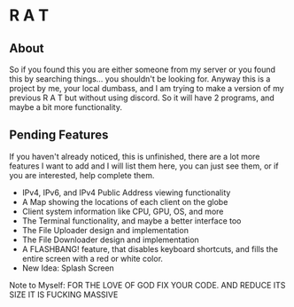 # R A T

## About

So if you found this you are either someone from my server or you found this by searching things... you shouldn't be looking for. Anyway this is a project by me, your local dumbass, and I am trying to make a version of my previous R A T but without using discord. So it will have 2 programs, and maybe a bit more functionality.

## Pending Features

If you haven't already noticed, this is unfinished, there are a lot more features I want to add and I will list them here, you can just see them, or if you are interested, help complete them.

- IPv4, IPv6, and IPv4 Public Address viewing functionality
- A Map showing the locations of each client on the globe
- Client system information like CPU, GPU, OS, and more
- The Terminal functionality, and maybe a better interface too
- The File Uploader design and implementation
- The File Downloader design and implementation
- A FLASHBANG! feature, that disables keyboard shortcuts, and fills the entire screen with a red or white color.
- New Idea: Splash Screen

Note to Myself: FOR THE LOVE OF GOD FIX YOUR CODE. AND REDUCE ITS SIZE IT IS FUCKING MASSIVE
